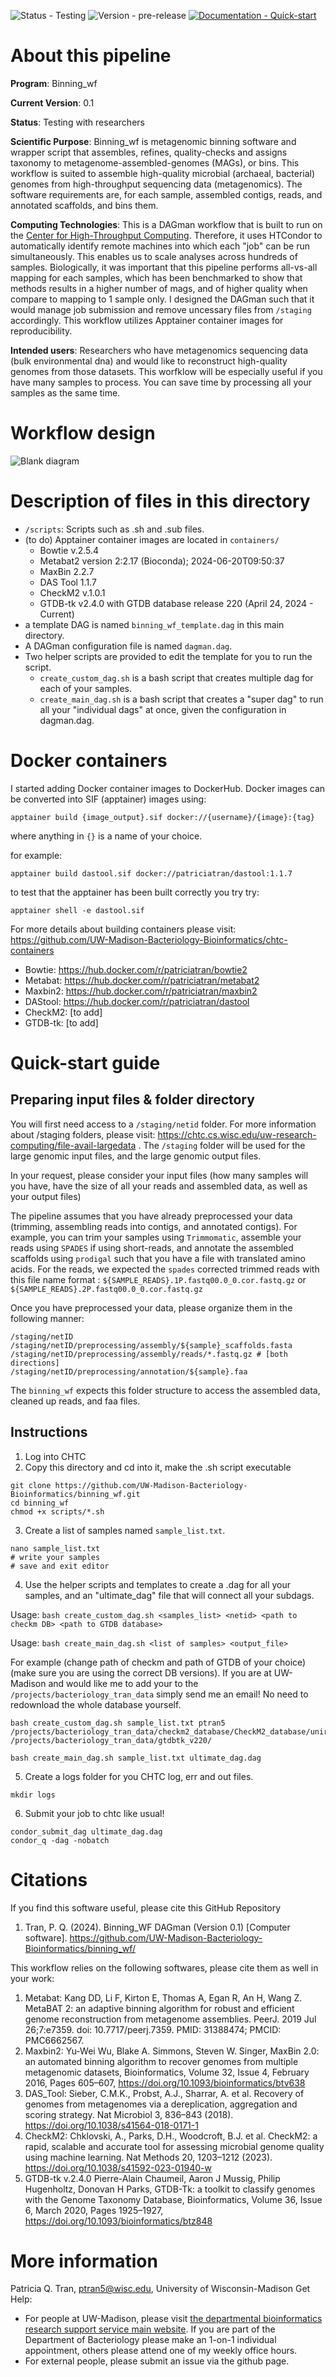 ![Status - Testing](https://img.shields.io/badge/Status-Testing-2ea44f)
![Version - pre-release](https://img.shields.io/badge/Version-pre--release-af7777)
[![Documentation - Quick-start](https://img.shields.io/badge/Documentation-Quick--start-57e8ad)](https://github.com/UW-Madison-Bacteriology-Bioinformatics/binning_wf?tab=readme-ov-file#quick-start-guide)

# About this pipeline
**Program**: Binning_wf

**Current Version**: 0.1

**Status**: Testing with researchers

**Scientific Purpose**: Binning_wf is metagenomic binning software and wrapper script that assembles, refines, quality-checks and assigns taxonomy to metagenome-assembled-genomes (MAGs), or bins. This workflow is suited to assemble high-quality microbial (archaeal, bacterial) genomes from high-throughput sequencing data (metagenomics).
The software requirements are, for each sample, assembled contigs, reads, and annotated scaffolds, and bins them.

**Computing Technologies**: This is a DAGman workflow that is built to run on the [Center for High-Throughput Computing](https://chtc.cs.wisc.edu/). Therefore, it uses HTCondor to automatically identify remote machines into which each "job" can be run simultaneously. This enables us to scale analyses across hundreds of samples.
Biologically, it was important that this pipeline performs all-vs-all mapping for each samples, which has been benchmarked to show that methods results in a higher number of mags, and of higher quality when compare to mapping to 1 sample only. I designed the DAGman such that it would manage job submission and remove uncessary files from `/staging` accordingly. This workflow utilizes Apptainer container images for reproducibility.

**Intended users**: Researchers who have metagenomics sequencing data (bulk environmental dna) and would like to reconstruct high-quality genomes from those datasets. This worfklow will be especially useful if you have many samples to process. You can save time by processing all your samples as the same time.

# Workflow design
![Blank diagram](https://github.com/user-attachments/assets/93816abc-e625-4d21-9ce5-f95bf7046c38)


# Description of files in this directory
- `/scripts`: Scripts such as .sh and .sub files.
- (to do) Apptainer container images are located in `containers/`
	- Bowtie v.2.5.4 
	- Metabat2 version 2:2.17 (Bioconda); 2024-06-20T09:50:37 
	- MaxBin 2.2.7 
	- DAS Tool 1.1.7 
	- CheckM2 v.1.0.1
	- GTDB-tk v2.4.0 with GTDB database release 220 (April 24, 2024 - Current) 
- a template DAG is named `binning_wf_template.dag` in this main directory.
- A DAGman configuration file is named `dagman.dag`.
- Two helper scripts are provided to edit the template for you to run the script.
	- `create_custom_dag.sh` is a bash script that creates multiple dag for each of your samples.
	- `create_main_dag.sh` is a bash script that creates a "super dag" to run all your "individual dags" at once, given the configuration in dagman.dag.

# Docker containers
I started adding Docker container images to DockerHub. Docker images can be converted into SIF (apptainer) images using:

`apptainer build {image_output}.sif docker://{username}/{image}:{tag}`

where anything in `{}` is a name of your choice.

for example:

`apptainer build dastool.sif docker://patriciatran/dastool:1.1.7`

to test that the apptainer has been built correctly you try try:

`apptainer shell -e dastool.sif`

For more details about building containers please visit: https://github.com/UW-Madison-Bacteriology-Bioinformatics/chtc-containers

- Bowtie: https://hub.docker.com/r/patriciatran/bowtie2
- Metabat: https://hub.docker.com/r/patriciatran/metabat2
- Maxbin2: https://hub.docker.com/r/patriciatran/maxbin2
- DAStool: https://hub.docker.com/r/patriciatran/dastool
- CheckM2: [to add]
- GTDB-tk: [to add]

# Quick-start guide
## Preparing input files & folder directory

You will first need access to a `/staging/netid` folder. For more information about /staging folders, please visit: https://chtc.cs.wisc.edu/uw-research-computing/file-avail-largedata . The `/staging` folder will be used for the large genomic input files, and the large genomic output files.

In your request, please consider your input files (how many samples will you have, have the size of all your reads and assembled data, as well as your output files)

The pipeline assumes that you have already preprocessed your data (trimming, assembling reads into contigs, and annotated contigs). For example, you can trim your samples using `Trimmomatic`, assemble your reads using `SPADES` if using short-reads, and annotate the assembled scaffolds using `prodigal` such that you have a file with translated amino acids. For the reads, we expected the `spades` corrected trimmed reads with this file name format : `${SAMPLE_READS}.1P.fastq00.0_0.cor.fastq.gz` or `${SAMPLE_READS}.2P.fastq00.0_0.cor.fastq.gz`

Once you have preprocessed your data, please organize them in the following manner:
```
/staging/netID
/staging/netID/preprocessing/assembly/${sample}_scaffolds.fasta
/staging/netID/preprocessing/assembly/reads/*.fastq.gz # [both directions]
/staging/netID/preprocessing/annotation/${sample}.faa
```
The `binning_wf` expects this folder structure to access the assembled data, cleaned up reads, and faa files.

## Instructions
1. Log into CHTC
2. Copy this directory and cd into it, make the .sh script executable
```
git clone https://github.com/UW-Madison-Bacteriology-Bioinformatics/binning_wf.git
cd binning_wf
chmod +x scripts/*.sh
```
3. Create a list of samples named `sample_list.txt`.
```
nano sample_list.txt
# write your samples
# save and exit editor
```
4. Use the helper scripts and templates to create a .dag for all your samples, and an "ultimate_dag" file that will connect all your subdags.
   
Usage: `bash create_custom_dag.sh <samples_list> <netid> <path to checkm DB> <path to GTDB database>`

Usage: `bash create_main_dag.sh <list of samples> <output_file>`

For example (change path of checkm and path of GTDB of your choice) (make sure you are using the correct DB versions). If you are at UW-Madison and would like me to add your to the `/projects/bacteriology_tran_data` simply send me an email! No need to redownload the whole database yourself. 

```
bash create_custom_dag.sh sample_list.txt ptran5 /projects/bacteriology_tran_data/checkm2_database/CheckM2_database/uniref100.KO.1.dmnd /projects/bacteriology_tran_data/gtdbtk_v220/

bash create_main_dag.sh sample_list.txt ultimate_dag.dag
```
5. Create a logs folder for you CHTC log, err and out files.
```
mkdir logs
```
6. Submit your job to chtc like usual!
```
condor_submit_dag ultimate_dag.dag
condor_q -dag -nobatch
```

# Citations
If you find this software useful, please cite this GitHub Repository
1. Tran, P. Q. (2024). Binning_WF DAGman (Version 0.1) [Computer software]. https://github.com/UW-Madison-Bacteriology-Bioinformatics/binning_wf/

This workflow relies on the following softwares, please cite them as well in your work:
1. Metabat:
Kang DD, Li F, Kirton E, Thomas A, Egan R, An H, Wang Z. MetaBAT 2: an adaptive binning algorithm for robust and efficient genome reconstruction from metagenome assemblies. PeerJ. 2019 Jul 26;7:e7359. doi: 10.7717/peerj.7359. PMID: 31388474; PMCID: PMC6662567.
2. Maxbin2:
Yu-Wei Wu, Blake A. Simmons, Steven W. Singer, MaxBin 2.0: an automated binning algorithm to recover genomes from multiple metagenomic datasets, Bioinformatics, Volume 32, Issue 4, February 2016, Pages 605–607, https://doi.org/10.1093/bioinformatics/btv638
3. DAS_Tool:
Sieber, C.M.K., Probst, A.J., Sharrar, A. et al. Recovery of genomes from metagenomes via a dereplication, aggregation and scoring strategy. Nat Microbiol 3, 836–843 (2018). https://doi.org/10.1038/s41564-018-0171-1
4. CheckM2:
Chklovski, A., Parks, D.H., Woodcroft, B.J. et al. CheckM2: a rapid, scalable and accurate tool for assessing microbial genome quality using machine learning. Nat Methods 20, 1203–1212 (2023). https://doi.org/10.1038/s41592-023-01940-w
5. GTDB-tk v.2.4.0
Pierre-Alain Chaumeil, Aaron J Mussig, Philip Hugenholtz, Donovan H Parks, GTDB-Tk: a toolkit to classify genomes with the Genome Taxonomy Database, Bioinformatics, Volume 36, Issue 6, March 2020, Pages 1925–1927, https://doi.org/10.1093/bioinformatics/btz848

# More information
Patricia Q. Tran, ptran5@wisc.edu, University of Wisconsin-Madison
Get Help: 
- For people at UW-Madison, please visit [the departmental bioinformatics research support service main website](bioinformatics.bact.wisc.edu). If you are part of the Department of Bacteriology please make an 1-on-1 individual appointment, others please attend one of my weekly office hours.
- For external people, please submit an issue via the github page.

